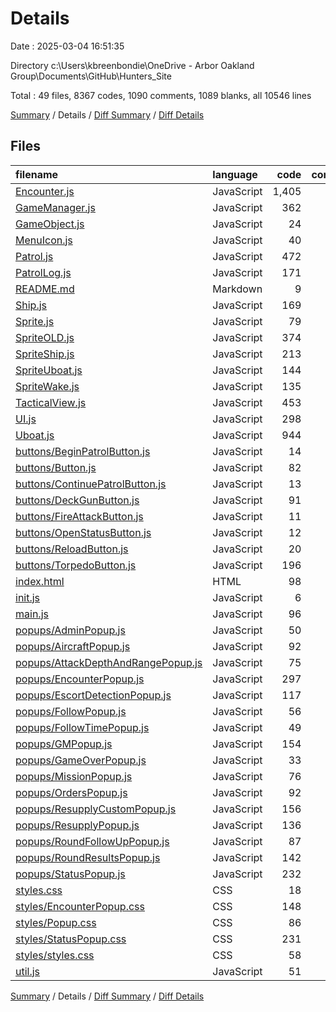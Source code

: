 # Details

Date : 2025-03-04 16:51:35

Directory c:\\Users\\kbreenbondie\\OneDrive - Arbor Oakland Group\\Documents\\GitHub\\Hunters_Site

Total : 49 files,  8367 codes, 1090 comments, 1089 blanks, all 10546 lines

[Summary](results.md) / Details / [Diff Summary](diff.md) / [Diff Details](diff-details.md)

## Files
| filename | language | code | comment | blank | total |
| :--- | :--- | ---: | ---: | ---: | ---: |
| [Encounter.js](/Encounter.js) | JavaScript | 1,405 | 213 | 131 | 1,749 |
| [GameManager.js](/GameManager.js) | JavaScript | 362 | 59 | 47 | 468 |
| [GameObject.js](/GameObject.js) | JavaScript | 24 | 0 | 4 | 28 |
| [MenuIcon.js](/MenuIcon.js) | JavaScript | 40 | 4 | 7 | 51 |
| [Patrol.js](/Patrol.js) | JavaScript | 472 | 35 | 38 | 545 |
| [PatrolLog.js](/PatrolLog.js) | JavaScript | 171 | 19 | 19 | 209 |
| [README.md](/README.md) | Markdown | 9 | 0 | 3 | 12 |
| [Ship.js](/Ship.js) | JavaScript | 169 | 9 | 31 | 209 |
| [Sprite.js](/Sprite.js) | JavaScript | 79 | 36 | 18 | 133 |
| [SpriteOLD.js](/SpriteOLD.js) | JavaScript | 374 | 76 | 69 | 519 |
| [SpriteShip.js](/SpriteShip.js) | JavaScript | 213 | 61 | 42 | 316 |
| [SpriteUboat.js](/SpriteUboat.js) | JavaScript | 144 | 37 | 23 | 204 |
| [SpriteWake.js](/SpriteWake.js) | JavaScript | 135 | 26 | 25 | 186 |
| [TacticalView.js](/TacticalView.js) | JavaScript | 453 | 36 | 48 | 537 |
| [UI.js](/UI.js) | JavaScript | 298 | 28 | 33 | 359 |
| [Uboat.js](/Uboat.js) | JavaScript | 944 | 140 | 83 | 1,167 |
| [buttons/BeginPatrolButton.js](/buttons/BeginPatrolButton.js) | JavaScript | 14 | 1 | 2 | 17 |
| [buttons/Button.js](/buttons/Button.js) | JavaScript | 82 | 14 | 14 | 110 |
| [buttons/ContinuePatrolButton.js](/buttons/ContinuePatrolButton.js) | JavaScript | 13 | 1 | 2 | 16 |
| [buttons/DeckGunButton.js](/buttons/DeckGunButton.js) | JavaScript | 91 | 8 | 8 | 107 |
| [buttons/FireAttackButton.js](/buttons/FireAttackButton.js) | JavaScript | 11 | 1 | 2 | 14 |
| [buttons/OpenStatusButton.js](/buttons/OpenStatusButton.js) | JavaScript | 12 | 1 | 2 | 15 |
| [buttons/ReloadButton.js](/buttons/ReloadButton.js) | JavaScript | 20 | 1 | 3 | 24 |
| [buttons/TorpedoButton.js](/buttons/TorpedoButton.js) | JavaScript | 196 | 30 | 8 | 234 |
| [index.html](/index.html) | HTML | 98 | 4 | 8 | 110 |
| [init.js](/init.js) | JavaScript | 6 | 0 | 2 | 8 |
| [main.js](/main.js) | JavaScript | 96 | 15 | 20 | 131 |
| [popups/AdminPopup.js](/popups/AdminPopup.js) | JavaScript | 50 | 3 | 12 | 65 |
| [popups/AircraftPopup.js](/popups/AircraftPopup.js) | JavaScript | 92 | 14 | 21 | 127 |
| [popups/AttackDepthAndRangePopup.js](/popups/AttackDepthAndRangePopup.js) | JavaScript | 75 | 8 | 13 | 96 |
| [popups/EncounterPopup.js](/popups/EncounterPopup.js) | JavaScript | 297 | 53 | 57 | 407 |
| [popups/EscortDetectionPopup.js](/popups/EscortDetectionPopup.js) | JavaScript | 117 | 5 | 19 | 141 |
| [popups/FollowPopup.js](/popups/FollowPopup.js) | JavaScript | 56 | 11 | 16 | 83 |
| [popups/FollowTimePopup.js](/popups/FollowTimePopup.js) | JavaScript | 49 | 4 | 10 | 63 |
| [popups/GMPopup.js](/popups/GMPopup.js) | JavaScript | 154 | 18 | 32 | 204 |
| [popups/GameOverPopup.js](/popups/GameOverPopup.js) | JavaScript | 33 | 2 | 9 | 44 |
| [popups/MissionPopup.js](/popups/MissionPopup.js) | JavaScript | 76 | 16 | 21 | 113 |
| [popups/OrdersPopup.js](/popups/OrdersPopup.js) | JavaScript | 92 | 9 | 17 | 118 |
| [popups/ResupplyCustomPopup.js](/popups/ResupplyCustomPopup.js) | JavaScript | 156 | 8 | 14 | 178 |
| [popups/ResupplyPopup.js](/popups/ResupplyPopup.js) | JavaScript | 136 | 16 | 15 | 167 |
| [popups/RoundFollowUpPopup.js](/popups/RoundFollowUpPopup.js) | JavaScript | 87 | 7 | 11 | 105 |
| [popups/RoundResultsPopup.js](/popups/RoundResultsPopup.js) | JavaScript | 142 | 9 | 20 | 171 |
| [popups/StatusPopup.js](/popups/StatusPopup.js) | JavaScript | 232 | 30 | 29 | 291 |
| [styles.css](/styles.css) | CSS | 18 | 0 | 5 | 23 |
| [styles/EncounterPopup.css](/styles/EncounterPopup.css) | CSS | 148 | 0 | 13 | 161 |
| [styles/Popup.css](/styles/Popup.css) | CSS | 86 | 0 | 11 | 97 |
| [styles/StatusPopup.css](/styles/StatusPopup.css) | CSS | 231 | 0 | 32 | 263 |
| [styles/styles.css](/styles/styles.css) | CSS | 58 | 3 | 12 | 73 |
| [util.js](/util.js) | JavaScript | 51 | 19 | 8 | 78 |

[Summary](results.md) / Details / [Diff Summary](diff.md) / [Diff Details](diff-details.md)